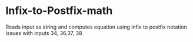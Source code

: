 # Infix-to-Postfix-math
Reads input as string and computes equation using infix to postfix notation
Issues with inputs 34, 36,37, 38
